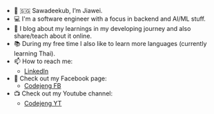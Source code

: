 - 👋 🇸🇬 Sawadeekub, I’m Jiawei.
- 💻 I'm a software engineer with a focus in backend and AI/ML stuff.
- 🌱 I blog about my learnings in my developing journey and also share/teach about it online.
- 📚 During my free time I also like to learn more languages (currently learning Thai).
- 📫 How to reach me:
  - [LinkedIn](https://www.linkedin.com/in/jiaweijwjw/ "jiawei's linkedin")
- 📘 Check out my Facebook page:
  - [Codejeng FB](https://www.facebook.com/codejeeng "jiawei's facebook page")
- 📺 Check out my Youtube channel:
  - [Codejeng YT](https://www.youtube.com/@codejeng "jiawei's youtube channel")

<!---
jiaweijwjw/jiaweijwjw is a ✨ special ✨ repository because its `README.md` (this file) appears on your GitHub profile.
You can click the Preview link to take a look at your changes.
--->
